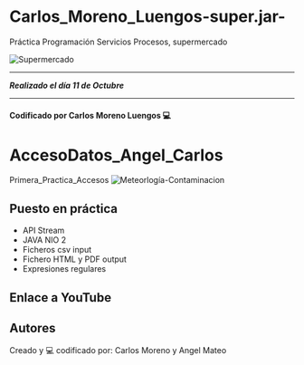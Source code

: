 # Carlos_Moreno_Luengos-super.jar-
Práctica Programación Servicios Procesos, supermercado

![Supermercado](https://cdn.pixabay.com/photo/2016/01/27/22/10/shopping-1165437_960_720.jpg)

---

***Realizado el día 11 de Octubre***

---

#### Codificado por Carlos Moreno Luengos 💻

# AccesoDatos_Angel_Carlos
Primera_Practica_Accesos
![Meteorlogía-Contaminacion](https://cdn.pixabay.com/photo/2015/05/15/14/24/weather-768460_960_720.jpg)
## Puesto en práctica
- API Stream
- JAVA NIO 2
- Ficheros csv input
- Fichero HTML y PDF output
- Expresiones regulares
## Enlace a YouTube

## Autores
Creado y 💻 codificado por: Carlos Moreno y Angel Mateo
